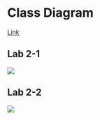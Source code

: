 # Class Diagram
[Link](https://hackmd.io/fvDhmo0pQSmy4tp4nSaJRA)
## Lab 2-1
![](http://www.plantuml.com/plantuml/png/ZL9BZXCn4DttAQoiciyisBPGD0WsI2220WVmsAMCXTjbsUL48yJTyQUSZWM2oIR9y_FxLFa-aWoKLZjDoieOnI6WJeh4pqdapwiZ1UDEmiaL6g0nFLWGFXZ5Y74a8g7wyJL9HuQU6dm2-W0aZOtpYqKqdUbNjpa-elSPUI_3rUkJYVIM_VV2jn-ndKcj-MJcWwL7pUfdDBhn0gnuXcTHpmOknRx46wol-RyXINieJGkdDTygV0aQGitEGy02VDJ_ByCpf2B_RiNaQ1XsrJcIfCHyRwM2QZUh77WPfjSxzT2Lzu_9VuzRQZPC6TespA3Fv0i65Xxs5M_-tBIjpliMdvDRF1atT_qUvlLLl2CvvmEY1Udw6azP4SBpheuxhJ5gzPjKM_-3V5h1zKVNTo7_N8DlnCz0ZyZoFg2265bYhaqNKHss1iMg3ddtPYVkxkhNCBv5uCL5iHzPBtTDA1_NVHV2SAqmcCZlAbCLEfAcgjNRVsSPfspImAmn6fV9B6vNQTCzE9rM-ni0)

## Lab 2-2 
![](http://www.plantuml.com/plantuml/png/XLDHQzim47xthn1vyZPIjbSHJCVAO51AQLdVBzRL4R4aepkrAzl--sJ9JcHdOu4ukUzqttVtwNnD39w3wQks1oBndT2BdvM8dm-FxBNjH8YG1OCBS02YL-VL0aG3kiz8xpfjwtUdm0MEqUzgaddaeD3oIeao-kqcenuxJOp-YmkUi6xJZnGvdAXVWTl3arRewfVnAKKAfYo5lT7y5L7jeJtMpzCVAR9WqT1dPRHTjGCZDZTZm4A7eptrQ8XCJiqooFVeZIRIpbBjNOzIFCHd8P2xNYdaaQ942RBc7XU8Gcgz7ZYoP_nM4-_Ie8r8OrF6GQbBBuecKhpi8TV_luNWuQm_zF1MNkSzl9dBwnmokk8so0UdCgHSsFSemBXWUQBshaMYYR4KkKNmDZ8yOEkyMcdv1CvIDy0eL7nSsfKM1jLJuLeOngEPzb_EtJdMpxfD7goaRP6wc9K8EfotnAgIfjYZGcXSc_Li4Re3KmvpNhT63EVLAsxa12x9YjE9CXQaLtxtQxizlPLIx7RuWz4gQfeYdr-IPNQksMwRUSUbG1jxxgbChgzF2WFQSlmkZishbF97f2fpfbJUNYbQDzNbVc8gkoO54Eak9b8OyT86AGv0rQgBafOzj4VAusu-RM9ER3vUNRtVB2zVZhk6-WL9D5MPIMIfMWeQtH7ibWSotT_TyDW3urWJQQzZUJ3z7m00)
